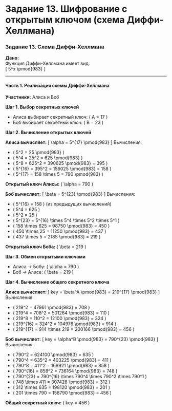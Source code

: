 # Задание 13. Шифрование с открытым ключом (схема Диффи-Хеллмана)

### **Задание 13. Схема Диффи-Хеллмана**

**Дано:**  
Функция Диффи-Хеллмана имеет вид:  
\[
5^x \pmod{983}
\]  

---

#### **Часть 1. Реализация схемы Диффи-Хеллмана**

**Участники:** Алиса и Боб

**Шаг 1. Выбор секретных ключей**
- Алиса выбирает секретный ключ: \( A = 17 \) 
- Боб выбирает секретный ключ: \( B = 23 \) 

**Шаг 2. Вычисление открытых ключей**

**Алиса вычисляет:**
\[
\alpha = 5^{17} \pmod{983}
\]
Вычисления:
- \( 5^2 = 25 \pmod{983} \)
- \( 5^4 = 25^2 = 625 \pmod{983} \)
- \( 5^8 = 625^2 = 390625 \pmod{983} = 395 \)
- \( 5^{16} = 395^2 = 156025 \pmod{983} = 158 \)
- \( 5^{17} = 158 \times 5 = 790 \pmod{983} \)

**Открытый ключ Алисы:** \( \alpha = 790 \)

**Боб вычисляет:**
\[
\beta = 5^{23} \pmod{983}
\]
Вычисления:
- \( 5^{16} = 158 \) (из предыдущих вычислений)
- \( 5^4 = 625 \)
- \( 5^2 = 25 \)
- \( 5^{23} = 5^{16} \times 5^4 \times 5^2 \times 5^1 \)
- \( 158 \times 625 = 98750 \pmod{983} = 450 \)
- \( 450 \times 25 = 11250 \pmod{983} = 437 \)
- \( 437 \times 5 = 2185 \pmod{983} = 219 \)

**Открытый ключ Боба:** \( \beta = 219 \)

**Шаг 3. Обмен открытыми ключами**
- Алиса → Бобу: \( \alpha = 790 \)
- Боб → Алисе: \( \beta = 219 \)

**Шаг 4. Вычисление общего секретного ключа**

**Алиса вычисляет:**
\[
key = \beta^A \pmod{983} = 219^{17} \pmod{983}
\]
Вычисления:
- \( 219^2 = 47961 \pmod{983} = 708 \)
- \( 219^4 = 708^2 = 501264 \pmod{983} = 110 \)
- \( 219^8 = 110^2 = 12100 \pmod{983} = 324 \)
- \( 219^{16} = 324^2 = 104976 \pmod{983} = 914 \)
- \( 219^{17} = 914 \times 219 = 200166 \pmod{983} = 456 \)

**Боб вычисляет:**
\[
key = \alpha^B \pmod{983} = 790^{23} \pmod{983}
\]
Вычисления:
- \( 790^2 = 624100 \pmod{983} = 635 \)
- \( 790^4 = 635^2 = 403225 \pmod{983} = 411 \)
- \( 790^8 = 411^2 = 168921 \pmod{983} = 858 \)
- \( 790^{16} = 858^2 = 736164 \pmod{983} = 748 \)
- \( 790^{23} = 790^{16} \times 790^4 \times 790^2 \times 790^1 \)
- \( 748 \times 411 = 307428 \pmod{983} = 312 \)
- \( 312 \times 635 = 198120 \pmod{983} = 201 \)
- \( 201 \times 790 = 158790 \pmod{983} = 456 \)

**Общий секретный ключ:** \( key = 456 \)
